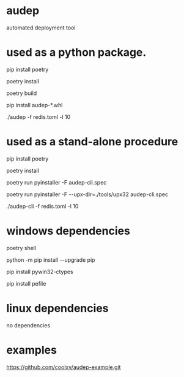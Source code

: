 # audep
automated deployment tool

# used as a python package.
pip install poetry

poetry install

poetry build

pip install audep-*.whl 

./audep -f redis.toml -l 10
# used as a stand-alone procedure
pip install  poetry

poetry install

poetry run pyinstaller -F audep-cli.spec 

poetry run pyinstaller -F --upx-dir=./tools/upx32 audep-cli.spec

./audep-cli -f redis.toml -l 10

# windows dependencies
poetry shell

python -m pip install --upgrade pip

pip install pywin32-ctypes

pip install pefile

# linux dependencies

no dependencies

# examples

https://github.com/coolxv/audep-example.git

